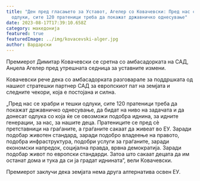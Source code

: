 ```yaml
---
title: "Ден пред гласањето за Уставот, Агелер со Ковачевски: Пред нас се тешки
  одлуки, сите 120 пратеници треба да покажат државничко однесување"
date: 2023-08-17T17:39:10.658Z
category: македонија
featured: true
featuredImage: ../img/kovacevski-alger.jpg
author: Вардарски
---
```

<!--StartFragment-->

Премиерот Димитар Ковачевски се сретна со амбасадорката на САД, Анџела Агелер пред утрешната седница за уставните измени.



<!--EndFragment--><!--StartFragment-->

Ковачевски рече дека со амбасадорката разговарале за поддршката од нашиот стратешки партнер САД за европскиот пат на земјата и следните чекори, која е постојана и силна.

„Пред нас се храбри и тешки одлуки, сите 120 пратеници треба да покажат државничко однесување, да бидат на ниво на задачата и да донесат одлука со која ќе се овозможи подобра иднина, за идните генерации, за нас, за нашите деца. Пратениците се пред сѐ претставници на граѓаните, а граѓаните сакаат да живеат во ЕУ. Заради подобар животен стандард, заради подобро владеење на правото, подобра инфраструктура, подобри услуги за граѓаните, заради економски напредок, социјална правда, врвна демократија. Заради подобар живот по европски стандарди. Затоа што сакаат децата да им останат дома и тука да си ја градат иднината“, вели Ковачевски.

Премиерот заклучи дека земјата нема друга алтернатива освен ЕУ.

<!--EndFragment-->